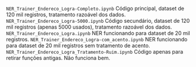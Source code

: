 `NER_Trainer_Endereco_Logra-Completo.ipynb` Código principal, dataset de 120 mil registros, tratamento razoável dos dados.
`NER_Trainer_Endereco_Logra-5000.ipynb` Código secundário, dataset de 120 mil registros (apenas 5000 usados), tratamento razoável dos dados.
`NER_Trainer_Endereco_Logra.ipynb` NER funcionando para dataset de 20 mil registros.
`NER_Trainer_Endereco_Logra-com_acento.ipynb` NER funcionando para dataset de 20 mil registros sem tratamento de acento.
`NER_Trainer_Endereco_Logra_Tratamento-Ruim.ipynb` Código apenas para retirar funções antigas. Não funciona bem.

